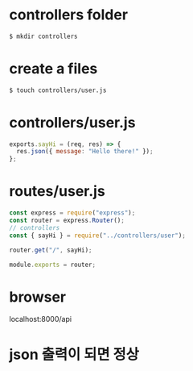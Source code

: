# controllers folder

```bash
$ mkdir controllers
```

# create a files

```bash
$ touch controllers/user.js
```

# controllers/user.js

```javascript
exports.sayHi = (req, res) => {
  res.json({ message: "Hello there!" });
};
```

# routes/user.js

```javascript
const express = require("express");
const router = express.Router();
// controllers
const { sayHi } = require("../controllers/user");

router.get("/", sayHi);

module.exports = router;
```

# browser

localhost:8000/api

# json 출력이 되면 정상
